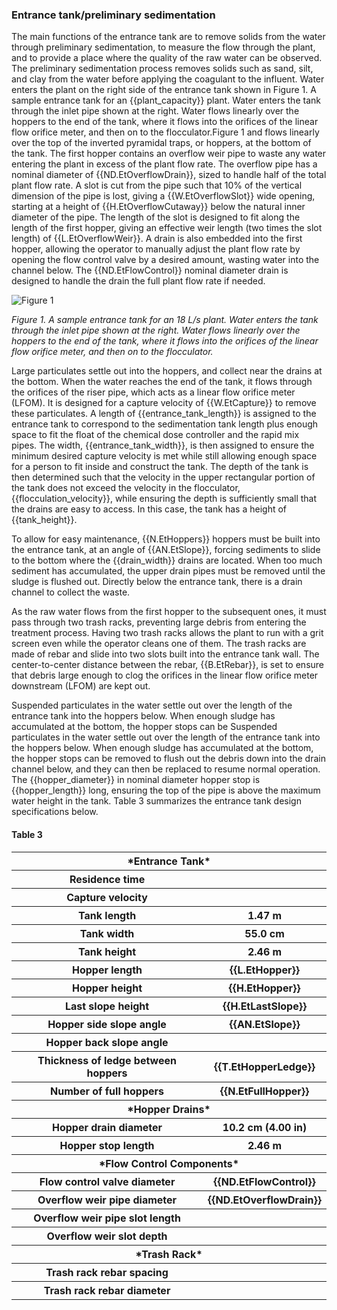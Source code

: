 ### **Entrance tank/preliminary sedimentation**

The main functions of the entrance tank are to remove solids from the water through preliminary sedimentation, to measure the flow through the plant, and to provide a place where the quality of the raw water can be observed. The preliminary sedimentation process removes solids such as sand, silt, and clay from the water before applying the coagulant to the influent. Water enters the plant on the right side of the entrance tank shown in Figure 1. A sample entrance tank for an {{plant_capacity}} plant. Water enters the tank through the inlet pipe shown at the right. Water flows linearly over the hoppers to the end of the tank, where it flows into the orifices of the linear flow orifice meter, and then on to the flocculator.Figure 1 and flows linearly over the top of the inverted pyramidal traps, or hoppers, at the bottom of the tank. The first hopper contains an overflow weir pipe to waste any water entering the plant in excess of the plant flow rate. The overflow pipe has a nominal diameter of {{ND.EtOverflowDrain}}, sized to handle half of the total plant flow rate. A slot is cut from the pipe such that 10% of the vertical dimension of the pipe is lost, giving a {{W.EtOverflowSlot}} wide opening, starting at a height of {{H.EtOverflowCutaway}} below the natural inner diameter of the pipe. The length of the slot is designed to fit along the length of the first hopper, giving an effective weir length (two times the slot length) of {{L.EtOverflowWeir}}. A drain is also embedded into the first hopper, allowing the operator to manually adjust the plant flow rate by opening the flow control valve by a desired amount, wasting water into the channel below. The {{ND.EtFlowControl}} nominal diameter drain is designed to handle the drain the full plant flow rate if needed.

![Figure 1]({{image_name_1}})

*Figure 1. A sample entrance tank for an 18 L/s plant. Water enters the tank through the inlet pipe shown at the right. Water flows linearly over the hoppers to the end of the tank, where it flows into the orifices of the linear flow orifice meter, and then on to the flocculator.*

Large particulates settle out into the hoppers, and collect near the drains at the bottom. When the water reaches the end of the tank, it flows through the orifices of the riser pipe, which acts as a linear flow orifice meter (LFOM). It is designed for a capture velocity of {{W.EtCapture}} to  remove these particulates. A length of {{entrance_tank_length}} is assigned to the entrance tank to correspond to the sedimentation tank length plus enough space to fit the float of the chemical dose controller and the rapid mix pipes. The width, {{entrance_tank_width}}, is then assigned to ensure the minimum desired capture velocity is met while still allowing enough space for a person to fit inside and construct the tank. The depth of the tank is then determined such that the velocity in the upper rectangular portion of the tank does not exceed the velocity in the flocculator, {{flocculation_velocity}}, while ensuring the depth is sufficiently small that the drains are easy to access. In this case, the tank has a height of {{tank_height}}.

To allow for easy maintenance, {{N.EtHoppers}} hoppers must be built into the entrance tank, at an angle of {{AN.EtSlope}}, forcing sediments to slide to the bottom where the {{drain_width}} drains are located. When too much sediment has accumulated, the upper drain pipes must be removed until the sludge is flushed out. Directly below the entrance tank, there is a drain channel to collect the waste.

As the raw water flows from the first hopper to the subsequent ones, it must pass through two trash racks, preventing large debris from entering the treatment process. Having two trash racks allows the plant to run with a grit screen even while the operator cleans one of them. The trash racks are made of rebar and slide into two slots built into the entrance tank wall. The center-to-center distance between the rebar, {{B.EtRebar}}, is set to ensure that debris large enough to clog the orifices in the linear flow orifice meter downstream (LFOM) are kept out.

Suspended particulates in the water settle out over the length of the entrance tank into the hoppers below. When enough sludge has accumulated at the bottom, the hopper stops can be Suspended particulates in the water settle out over the length of the entrance tank into the hoppers below. When enough sludge has accumulated at the bottom, the hopper stops can be removed to flush out the debris down into the drain channel below, and they can then be replaced to resume normal operation. The {{hopper_diameter}} in nominal diameter hopper stop is {{hopper_length}} long, ensuring the top of the pipe is above the maximum water height in the tank. Table 3 summarizes the entrance tank design specifications below.

#### Table 3

<table style="width:100%">
<tr>
    <th colspan="2">*Entrance Tank*</th>
</tr>
<tr>
    <th>Residence time</th>
    <th></th>
</tr>
<tr>
    <th>Capture velocity</th>
    <th></th>
</tr>
<tr>
    <th>Tank length</th>
    <th>1.47 m</th>
</tr>
<tr>
    <th>Tank width</th>
    <th>55.0 cm</th>
</tr>
<tr>
    <th>Tank height</th>
    <th>2.46 m</th>
</tr>
<tr>
    <th>Hopper length</th>
    <th>{{L.EtHopper}}</th>
</tr>
<tr>
    <th>Hopper height</th>
    <th>{{H.EtHopper}}</th>
</tr>
<tr>
    <th>Last slope height</th>
    <th>{{H.EtLastSlope}}</th>
</tr>
<tr>
    <th>Hopper side slope angle</th>
    <th>{{AN.EtSlope}}</th>
</tr>
<tr>
    <th>Hopper back slope angle</th>
    <th></th>
</tr>
<tr>
    <th>Thickness of ledge between hoppers</th>
    <th>{{T.EtHopperLedge}}</th>
</tr>
<tr>
    <th>Number of full hoppers</th>
    <th>{{N.EtFullHopper}}</th>
</tr>
<tr>
    <th colspan="2">*Hopper Drains*</th>
</tr>
<tr>
    <th>Hopper drain diameter</th>
    <th>10.2 cm (4.00 in)</th>
</tr>
<tr>
    <th>Hopper stop length</th>
    <th>2.46 m</th>
</tr>
<tr>
    <th colspan="2">*Flow Control Components*</th>
</tr>
<tr>
    <th>Flow control valve diameter</th>
    <th>{{ND.EtFlowControl}}</th>
</tr>
<tr>
    <th>Overflow weir pipe diameter</th>
    <th>{{ND.EtOverflowDrain}}</th>
</tr>
<tr>
    <th>Overflow weir pipe slot length</th>
    <th></th>
</tr>
<tr>
    <th>Overflow weir slot depth</th>
    <th></th>
</tr>
<tr>
    <th colspan="2">*Trash Rack*</th>
</tr>
<tr>
    <th>Trash rack rebar spacing</th>
    <th></th>
</tr>
<tr>
    <th>Trash rack rebar diameter</th>
    <th></th>
</tr>
</table>
